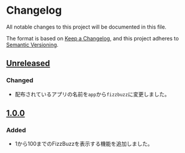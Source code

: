 # Changelog

All notable changes to this project will be documented in this file.

The format is based on [Keep a Changelog](https://keepachangelog.com/en/1.0.0/),
and this project adheres to [Semantic Versioning](https://semver.org/spec/v2.0.0.html).

## [Unreleased]

### Changed

- 配布されているアプリの名前を`app`から`fizzbuzz`に変更しました。

## [1.0.0]

### Added

- 1から100までのFizzBuzzを表示する機能を追加しました。

[unreleased]: https://github.com/mazeneko/fizz-buzz/compare/1.0.0...develop
[1.0.0]: https://github.com/mazeneko/fizz-buzz/releases/tag/1.0.0
